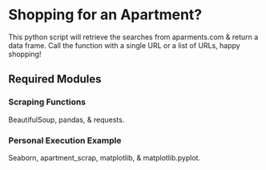 # Shopping for an Apartment?

This python script will retrieve the searches from aparments.com & return a data frame.
Call the function with a single URL or a list of URLs, happy shopping!

## Required Modules
### Scraping Functions
BeautifulSoup, pandas, & requests.
### Personal Execution Example
Seaborn, apartment_scrap, matplotlib, & matplotlib.pyplot. 

